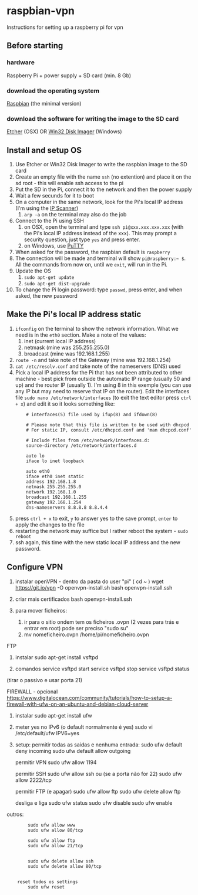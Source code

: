 # raspbian-vpn
Instructions for setting up a raspberry pi for vpn



## Before starting
### hardware
Raspberry Pi + power supply + SD card (min. 8 Gb)

### download the operating system
[Raspbian](https://www.raspberrypi.org/downloads/raspbian/) (the minimal version)

### download the software for writing the image to the SD card
[Etcher](https://etcher.io) (OSX) OR [Win32 Disk Imager](https://sourceforge.net/projects/win32diskimager/) (Windows)



## Install and setup OS
1. Use Etcher or Win32 Disk Imager to write the raspbian image to the SD card
2. Create an empty file with the name ``ssh`` (no extention) and place it on the sd root - this will enable ssh access to the pi
3. Put the SD in the Pi, connect it to the network and then the power supply
4. Wait a few secunds for it to boot
5. On a computer in the same network, look for the Pi's local IP address (I'm using the [IP Scanner](https://itunes.apple.com/pt/app/ip-scanner/id404167149?mt=12))
	1. ``arp -a`` on the terminal may also do the job
6. Connect to the Pi using SSH
	1. on OSX, open the terminal and type ``ssh pi@xxx.xxx.xxx.xxx`` (with the Pi's local IP address instead of the xxx). This may prompt a security question, just type ``yes`` and press enter.
	1. on Windows, use [PuTTY](http://www.putty.org)
7. When asked for the password, the raspbian default is ``raspberry``
8. The connection will be made and terminal will show ``pi@raspberry:~ $``. All the commands from now on, until we ``exit``, will run in the Pi.
9. Update the OS
	1. ``sudo apt-get update``
	2. ``sudo apt-get dist-upgrade``
10. To change the Pi login password: type ``passwd``, press enter, and when asked, the new password



## Make the Pi's local IP address static
1. ``ifconfig`` on the terminal to show the network information. What we need is in the ``eth0`` section. Make a note of the values:
	1. inet (current local IP address)
	2. netmask (mine was 255.255.255.0)
	3. broadcast (mine was 192.168.1.255)
2. ``route -n`` and take note of the Gateway (mine was 192.168.1.254)
3. ``cat /etc/resolv.conf`` and take note of the nameservers (DNS) used
4. Pick a local IP address for the Pi that has not been attributed to other machine - best pick from outside the automatic IP range (usually 50 and up) and the router IP (usually 1).
I'm using 8 in this exemple (you can use any IP but may need to reserve that IP on the router). Edit the interfaces file ``sudo nano /etc/network/interfaces`` (to exit the text editor press ``ctrl + x``) and edit it so it looks something like:
	```
		# interfaces(5) file used by ifup(8) and ifdown(8)

		# Please note that this file is written to be used with dhcpcd
		# For static IP, consult /etc/dhcpcd.conf and 'man dhcpcd.conf'

		# Include files from /etc/network/interfaces.d:
		source-directory /etc/network/interfaces.d

		auto lo
		iface lo inet loopback

		auto eth0
		iface eth0 inet static
		address 192.168.1.8
		netmask 255.255.255.0
		network 192.168.1.0
		broadcast 192.168.1.255
		gateway 192.168.1.254
		dns-nameservers 8.8.8.8 8.8.4.4
	```
5. press ``ctrl + x`` to exit, ``y`` to answer yes to the save prompt, ``enter`` to apply the changes to the file
6. restarting the network may suffice but I rather reboot the system - ``sudo reboot``
7. ssh again, this time with the new static local IP address and the new password.






## Configure VPN
1. instalar openVPN - dentro da pasta do user "pi" ( cd ~ )
			wget https://git.io/vpn -O openvpn-install.sh
			bash openvpn-install.ssh

2. criar mais certificados
			bash openvpn-install.ssh

3. para mover ficheiros:
	1. ir para o sitio ondem tem os ficheiros .ovpn (2 vezes para trás e entrar em root) pode ser preciso "sudo su"
	2. mv nomeficheiro.ovpn /home/pi/nomeficheiro.ovpn









FTP

1. instalar
			sudo apt-get install vsftpd

2. comandos
			service vsftpd start
			service vsftpd stop
			service vsftpd status

(tirar o passivo e usar porta 21)







FIREWALL - opcional
https://www.digitalocean.com/community/tutorials/how-to-setup-a-firewall-with-ufw-on-an-ubuntu-and-debian-cloud-server

1. instalar
			sudo apt-get install ufw

2. meter yes no IPv6 (o default normalmente é yes)
			sudo vi /etc/default/ufw
			IPV6=yes

3. setup:
	permitir todas as saidas e nenhuma entrada:
			sudo ufw default deny incoming
			sudo ufw default allow outgoing

	permitir VPN
			sudo ufw allow 1194

	permitir SSH
			sudo ufw allow ssh
		ou (se a porta não for 22)
			sudo ufw allow 2222/tcp

	permitir FTP (e apagar)
			sudo ufw allow ftp
			sudo ufw delete allow ftp


	desliga e liga
		sudo ufw status
		sudo ufw disable
		sudo ufw enable







outros:

			sudo ufw allow www
			sudo ufw allow 80/tcp

			sudo ufw allow ftp
			sudo ufw allow 21/tcp


			sudo ufw delete allow ssh
			sudo ufw delete allow 80/tcp


		reset todos os settings
			sudo ufw reset


